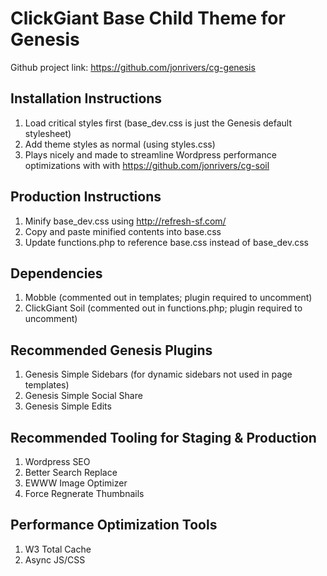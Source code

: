 # ClickGiant Base Child Theme for Genesis

Github project link: https://github.com/jonrivers/cg-genesis


## Installation Instructions

1. Load critical styles first (base_dev.css is just the Genesis default stylesheet)
2. Add theme styles as normal (using styles.css)
3. Plays nicely and made to streamline Wordpress performance optimizations with with https://github.com/jonrivers/cg-soil


## Production Instructions
1. Minify base_dev.css using http://refresh-sf.com/
2. Copy and paste minified contents into base.css
3. Update functions.php to reference base.css instead of base_dev.css

## Dependencies
1. Mobble (commented out in templates; plugin required to uncomment)
2. ClickGiant Soil (commented out in functions.php; plugin required to uncomment)

## Recommended Genesis Plugins
1. Genesis Simple Sidebars (for dynamic sidebars not used in page templates)
2. Genesis Simple Social Share
3. Genesis Simple Edits

## Recommended Tooling for Staging & Production
1. Wordpress SEO
2. Better Search Replace
3. EWWW Image Optimizer
4. Force Regnerate Thumbnails

## Performance Optimization Tools
1. W3 Total Cache
2. Async JS/CSS

